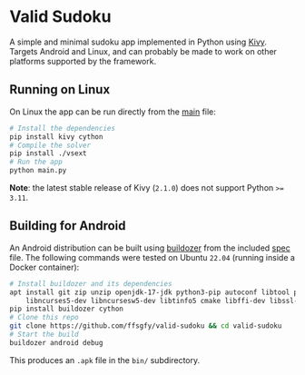 # Valid Sudoku

A simple and minimal sudoku app implemented in Python using [Kivy](https://github.com/kivy/kivy).
Targets Android and Linux, and can probably be made to work on other platforms supported by the framework.

## Running on Linux

On Linux the app can be run directly from the [main](./main.py) file:

```sh
# Install the dependencies
pip install kivy cython
# Compile the solver
pip install ./vsext
# Run the app
python main.py
```

**Note**: the latest stable release of Kivy (`2.1.0`) does not support Python `>= 3.11`.

## Building for Android

An Android distribution can be built using [buildozer](https://github.com/kivy/buildozer)
from the included [spec](./buildozer.spec) file.
The following commands were tested on Ubuntu `22.04` (running inside a Docker container):

```sh
# Install buildozer and its dependencies
apt install git zip unzip openjdk-17-jdk python3-pip autoconf libtool pkg-config zlib1g-dev \
    libncurses5-dev libncursesw5-dev libtinfo5 cmake libffi-dev libssl-dev
pip install buildozer cython
# Clone this repo
git clone https://github.com/ffsgfy/valid-sudoku && cd valid-sudoku
# Start the build
buildozer android debug
```

This produces an `.apk` file in the `bin/` subdirectory.

